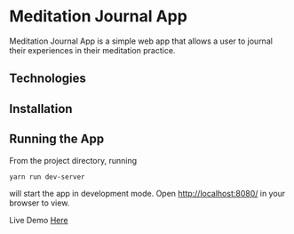 # Meditation Journal App

Meditation Journal App is a simple web app that allows a user to journal their experiences in their meditation practice.

## Technologies

## Installation

## Running the App

From the project directory, running

```
yarn run dev-server
```

will start the app in development mode. Open [http://localhost:8080/](http://localhost:8080/) in your browser to view.

Live Demo [Here](http://meditation-journal-app.herokuapp.com/dashboard)
